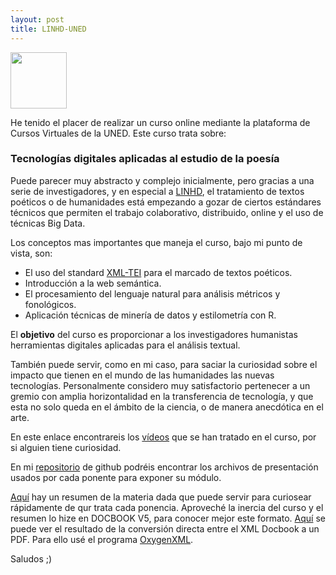 ```yaml
---
layout: post
title: LINHD-UNED
---
```



<a href="url"><img src="https://linhd.uned.es/wp-content/uploads/2014/03/logo1.png" align="top" height="90" ></a>

He tenido el placer de realizar un curso online mediante la plataforma de Cursos Virtuales de la UNED. Este curso trata sobre:

### Tecnologías digitales aplicadas al estudio de la poesía

Puede parecer muy abstracto y complejo inicialmente, pero gracias a una serie de investigadores, y en especial a [LINHD](https://linhd.uned.es/), el tratamiento de
textos poéticos o de humanidades está empezando a gozar de ciertos estándares
técnicos que permiten el trabajo colaborativo, distribuido, online y el
uso de técnicas Big Data.

Los conceptos mas importantes que maneja el curso, bajo mi punto de vista,
son:

* El uso del standard [XML-TEI](https://www.tei-c.org/index.xml) para el marcado de textos poéticos.
* Introducción a la web semántica.
* El procesamiento del lenguaje natural para análisis métricos y fonológicos.
* Aplicación técnicas de minería de datos y estilometría con R.

El **objetivo** del curso es proporcionar a los investigadores humanistas herramientas
digitales aplicadas para el análisis textual.

También puede servir, como en mi caso,
  para saciar la curiosidad sobre el impacto que tienen en el mundo de las humanidades
  las nuevas tecnologías. Personalmente considero muy satisfactorio pertenecer a un
  gremio con amplia horizontalidad en la transferencia de tecnología, y que esta no solo
  queda en el ámbito de la ciencia, o de manera anecdótica en el arte.

En este enlace encontrareis los [vídeos](https://linhd.uned.es/p/dhsummer2016/)
que se han tratado en el curso, por si alguien tiene curiosidad.

En mi [repositorio](https://github.com/RadW2020/TEI-curso-LINHD-UNED) de github podréis encontrar los archivos de presentación
usados por cada ponente para exponer su módulo.

[Aquí](https://github.com/RadW2020/TEI-curso-LINHD-UNED/blob/master/Resumen_-_Raul_Jimenez_Martin_-_Curso_verano_2016_LINHD-UNED.xml) hay un resumen de la materia dada que puede servir para curiosear rápidamente de qur trata cada ponencia. Aproveché la inercia del curso y el resumen lo hize en DOCBOOK V5, para conocer mejor este formato. [Aquí](https://github.com/RadW2020/TEI-curso-LINHD-UNED/blob/master/Resumen%20-%20Raul%20Jimenez%20Martin%20-%20Curso%20verano%202016%20LINHD-UNED-db5.pdf) se puede ver el resultado de la conversión directa entre el XML Docbook a un PDF. Para ello usé el programa [OxygenXML](https://www.oxygenxml.com/).

Saludos ;)
